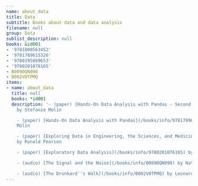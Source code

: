 ```yaml
---
name: about_data
title: Data
subtitle: Books about data and data analysis
filename: null
group: Data
sublist_description: null
books: &id001
- '9781800563452'
- '9781789615326'
- '9780195089653'
- '9780201076165'
- B009DQN090
- B002V0TPMQ
items:
- name: about_data
  title: null
  books: *id001
  description: '- (paper) [Hands-On Data Analysis with Pandas - Second Edition](/books/info/9781800563452)
    by Stefanie Molin

    - (paper) [Hands-On Data Analysis with Pandas](/books/info/9781789615326) by Stefanie
    Molin

    - (paper) [Exploring Data in Engineering, the Sciences, and Medicine](/books/info/9780195089653)
    by Ronald Pearson

    - (paper) [Exploratory Data Analysis](/books/info/9780201076165) by John Tukey

    - (audio) [The Signal and the Noise](/books/info/B009DQN090) by Nate Silver

    - (audio) [The Drunkard''s Walk](/books/info/B002V0TPMQ) by Leonard Mlodinow'
---
```



